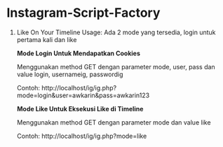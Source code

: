 # Instagram-Script-Factory
1. Like On Your Timeline
   Usage: Ada 2 mode yang tersedia, login untuk pertama kali dan like
   
   **Mode Login Untuk Mendapatkan Cookies**
   
   Menggunakan method GET dengan parameter mode, user, pass dan value login, usernameig, passwordig
   
   Contoh: http://localhost/ig/ig.php?mode=login&user=awkarin&pass=awkarin123
   
   **Mode Like Untuk Eksekusi Like di Timeline**
   
   Menggunakan method GET dengan parameter mode dan value like
   
   Contoh: http://localhost/ig/ig.php?mode=like
   
  
  
   
